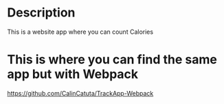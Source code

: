 # Description

This is a website app where you can count Calories 

# This is where you can find the same app but with Webpack

https://github.com/CalinCatuta/TrackApp-Webpack
